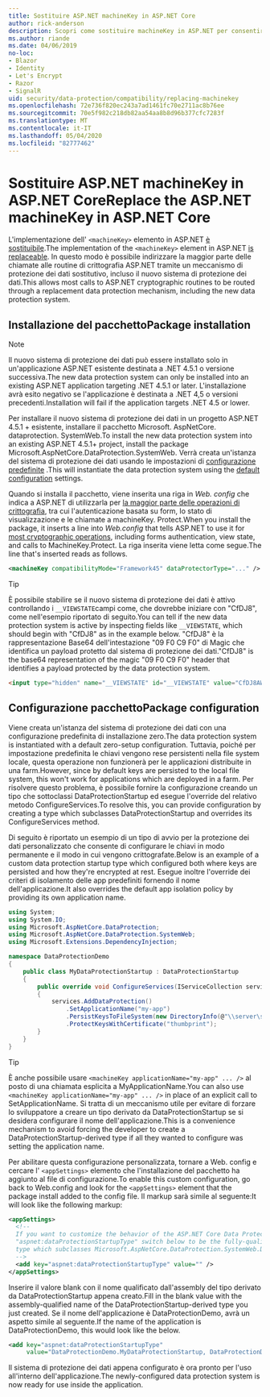 ```yaml
---
title: Sostituire ASP.NET machineKey in ASP.NET Core
author: rick-anderson
description: Scopri come sostituire machineKey in ASP.NET per consentire l'uso di un nuovo e più sicuro sistema di protezione dei dati.
ms.author: riande
ms.date: 04/06/2019
no-loc:
- Blazor
- Identity
- Let's Encrypt
- Razor
- SignalR
uid: security/data-protection/compatibility/replacing-machinekey
ms.openlocfilehash: 72e736f820ec243a7ad1461fc70e2711ac8b76ee
ms.sourcegitcommit: 70e5f982c218db82aa54aa8b8d96b377cfc7283f
ms.translationtype: MT
ms.contentlocale: it-IT
ms.lasthandoff: 05/04/2020
ms.locfileid: "82777462"
---
```

# <a name="replace-the-aspnet-machinekey-in-aspnet-core"></a><span data-ttu-id="253fc-103">Sostituire ASP.NET machineKey in ASP.NET Core</span><span class="sxs-lookup"><span data-stu-id="253fc-103">Replace the ASP.NET machineKey in ASP.NET Core</span></span>

<a name="compatibility-replacing-machinekey"></a>

<span data-ttu-id="253fc-104">L'implementazione dell' `<machineKey>` elemento in ASP.NET [è sostituibile](https://blogs.msdn.microsoft.com/webdev/2012/10/23/cryptographic-improvements-in-asp-net-4-5-pt-2/).</span><span class="sxs-lookup"><span data-stu-id="253fc-104">The implementation of the `<machineKey>` element in ASP.NET [is replaceable](https://blogs.msdn.microsoft.com/webdev/2012/10/23/cryptographic-improvements-in-asp-net-4-5-pt-2/).</span></span> <span data-ttu-id="253fc-105">In questo modo è possibile indirizzare la maggior parte delle chiamate alle routine di crittografia ASP.NET tramite un meccanismo di protezione dei dati sostitutivo, incluso il nuovo sistema di protezione dei dati.</span><span class="sxs-lookup"><span data-stu-id="253fc-105">This allows most calls to ASP.NET cryptographic routines to be routed through a replacement data protection mechanism, including the new data protection system.</span></span>

## <a name="package-installation"></a><span data-ttu-id="253fc-106">Installazione del pacchetto</span><span class="sxs-lookup"><span data-stu-id="253fc-106">Package installation</span></span>

> [!NOTE]
> <span data-ttu-id="253fc-107">Il nuovo sistema di protezione dei dati può essere installato solo in un'applicazione ASP.NET esistente destinata a .NET 4.5.1 o versione successiva.</span><span class="sxs-lookup"><span data-stu-id="253fc-107">The new data protection system can only be installed into an existing ASP.NET application targeting .NET 4.5.1 or later.</span></span> <span data-ttu-id="253fc-108">L'installazione avrà esito negativo se l'applicazione è destinata a .NET 4,5 o versioni precedenti.</span><span class="sxs-lookup"><span data-stu-id="253fc-108">Installation will fail if the application targets .NET 4.5 or lower.</span></span>

<span data-ttu-id="253fc-109">Per installare il nuovo sistema di protezione dei dati in un progetto ASP.NET 4.5.1 + esistente, installare il pacchetto Microsoft. AspNetCore. dataprotection. SystemWeb.</span><span class="sxs-lookup"><span data-stu-id="253fc-109">To install the new data protection system into an existing ASP.NET 4.5.1+ project, install the package Microsoft.AspNetCore.DataProtection.SystemWeb.</span></span> <span data-ttu-id="253fc-110">Verrà creata un'istanza del sistema di protezione dei dati usando le impostazioni di [configurazione predefinite](xref:security/data-protection/configuration/default-settings) .</span><span class="sxs-lookup"><span data-stu-id="253fc-110">This will instantiate the data protection system using the [default configuration](xref:security/data-protection/configuration/default-settings) settings.</span></span>

<span data-ttu-id="253fc-111">Quando si installa il pacchetto, viene inserita una riga in *Web. config* che indica a ASP.NET di utilizzarla per [la maggior parte delle operazioni di crittografia](https://blogs.msdn.microsoft.com/webdev/2012/10/23/cryptographic-improvements-in-asp-net-4-5-pt-2/), tra cui l'autenticazione basata su form, lo stato di visualizzazione e le chiamate a machineKey. Protect.</span><span class="sxs-lookup"><span data-stu-id="253fc-111">When you install the package, it inserts a line into *Web.config* that tells ASP.NET to use it for [most cryptographic operations](https://blogs.msdn.microsoft.com/webdev/2012/10/23/cryptographic-improvements-in-asp-net-4-5-pt-2/), including forms authentication, view state, and calls to MachineKey.Protect.</span></span> <span data-ttu-id="253fc-112">La riga inserita viene letta come segue.</span><span class="sxs-lookup"><span data-stu-id="253fc-112">The line that's inserted reads as follows.</span></span>

```xml
<machineKey compatibilityMode="Framework45" dataProtectorType="..." />
```

>[!TIP]
> <span data-ttu-id="253fc-113">È possibile stabilire se il nuovo sistema di protezione dei dati è attivo controllando i `__VIEWSTATE`campi come, che dovrebbe iniziare con "CfDJ8", come nell'esempio riportato di seguito.</span><span class="sxs-lookup"><span data-stu-id="253fc-113">You can tell if the new data protection system is active by inspecting fields like `__VIEWSTATE`, which should begin with "CfDJ8" as in the example below.</span></span> <span data-ttu-id="253fc-114">"CfDJ8" è la rappresentazione Base64 dell'intestazione "09 F0 C9 F0" di Magic che identifica un payload protetto dal sistema di protezione dei dati.</span><span class="sxs-lookup"><span data-stu-id="253fc-114">"CfDJ8" is the base64 representation of the magic "09 F0 C9 F0" header that identifies a payload protected by the data protection system.</span></span>

```html
<input type="hidden" name="__VIEWSTATE" id="__VIEWSTATE" value="CfDJ8AWPr2EQPTBGs3L2GCZOpk...">
```

## <a name="package-configuration"></a><span data-ttu-id="253fc-115">Configurazione pacchetto</span><span class="sxs-lookup"><span data-stu-id="253fc-115">Package configuration</span></span>

<span data-ttu-id="253fc-116">Viene creata un'istanza del sistema di protezione dei dati con una configurazione predefinita di installazione zero.</span><span class="sxs-lookup"><span data-stu-id="253fc-116">The data protection system is instantiated with a default zero-setup configuration.</span></span> <span data-ttu-id="253fc-117">Tuttavia, poiché per impostazione predefinita le chiavi vengono rese persistenti nella file system locale, questa operazione non funzionerà per le applicazioni distribuite in una farm.</span><span class="sxs-lookup"><span data-stu-id="253fc-117">However, since by default keys are persisted to the local file system, this won't work for applications which are deployed in a farm.</span></span> <span data-ttu-id="253fc-118">Per risolvere questo problema, è possibile fornire la configurazione creando un tipo che sottoclassi DataProtectionStartup ed esegue l'override del relativo metodo ConfigureServices.</span><span class="sxs-lookup"><span data-stu-id="253fc-118">To resolve this, you can provide configuration by creating a type which subclasses DataProtectionStartup and overrides its ConfigureServices method.</span></span>

<span data-ttu-id="253fc-119">Di seguito è riportato un esempio di un tipo di avvio per la protezione dei dati personalizzato che consente di configurare le chiavi in modo permanente e il modo in cui vengono crittografate.</span><span class="sxs-lookup"><span data-stu-id="253fc-119">Below is an example of a custom data protection startup type which configured both where keys are persisted and how they're encrypted at rest.</span></span> <span data-ttu-id="253fc-120">Esegue inoltre l'override dei criteri di isolamento delle app predefiniti fornendo il nome dell'applicazione.</span><span class="sxs-lookup"><span data-stu-id="253fc-120">It also overrides the default app isolation policy by providing its own application name.</span></span>

```csharp
using System;
using System.IO;
using Microsoft.AspNetCore.DataProtection;
using Microsoft.AspNetCore.DataProtection.SystemWeb;
using Microsoft.Extensions.DependencyInjection;

namespace DataProtectionDemo
{
    public class MyDataProtectionStartup : DataProtectionStartup
    {
        public override void ConfigureServices(IServiceCollection services)
        {
            services.AddDataProtection()
                .SetApplicationName("my-app")
                .PersistKeysToFileSystem(new DirectoryInfo(@"\\server\share\myapp-keys\"))
                .ProtectKeysWithCertificate("thumbprint");
        }
    }
}
```

>[!TIP]
> <span data-ttu-id="253fc-121">È anche possibile usare `<machineKey applicationName="my-app" ... />` al posto di una chiamata esplicita a MyApplicationName.</span><span class="sxs-lookup"><span data-stu-id="253fc-121">You can also use `<machineKey applicationName="my-app" ... />` in place of an explicit call to SetApplicationName.</span></span> <span data-ttu-id="253fc-122">Si tratta di un meccanismo utile per evitare di forzare lo sviluppatore a creare un tipo derivato da DataProtectionStartup se si desidera configurare il nome dell'applicazione.</span><span class="sxs-lookup"><span data-stu-id="253fc-122">This is a convenience mechanism to avoid forcing the developer to create a DataProtectionStartup-derived type if all they wanted to configure was setting the application name.</span></span>

<span data-ttu-id="253fc-123">Per abilitare questa configurazione personalizzata, tornare a Web. config e cercare l' `<appSettings>` elemento che l'installazione del pacchetto ha aggiunto al file di configurazione.</span><span class="sxs-lookup"><span data-stu-id="253fc-123">To enable this custom configuration, go back to Web.config and look for the `<appSettings>` element that the package install added to the config file.</span></span> <span data-ttu-id="253fc-124">Il markup sarà simile al seguente:</span><span class="sxs-lookup"><span data-stu-id="253fc-124">It will look like the following markup:</span></span>

```xml
<appSettings>
  <!--
  If you want to customize the behavior of the ASP.NET Core Data Protection stack, set the
  "aspnet:dataProtectionStartupType" switch below to be the fully-qualified name of a
  type which subclasses Microsoft.AspNetCore.DataProtection.SystemWeb.DataProtectionStartup.
  -->
  <add key="aspnet:dataProtectionStartupType" value="" />
</appSettings>
```

<span data-ttu-id="253fc-125">Inserire il valore blank con il nome qualificato dall'assembly del tipo derivato da DataProtectionStartup appena creato.</span><span class="sxs-lookup"><span data-stu-id="253fc-125">Fill in the blank value with the assembly-qualified name of the DataProtectionStartup-derived type you just created.</span></span> <span data-ttu-id="253fc-126">Se il nome dell'applicazione è DataProtectionDemo, avrà un aspetto simile al seguente.</span><span class="sxs-lookup"><span data-stu-id="253fc-126">If the name of the application is DataProtectionDemo, this would look like the below.</span></span>

```xml
<add key="aspnet:dataProtectionStartupType"
     value="DataProtectionDemo.MyDataProtectionStartup, DataProtectionDemo" />
```

<span data-ttu-id="253fc-127">Il sistema di protezione dei dati appena configurato è ora pronto per l'uso all'interno dell'applicazione.</span><span class="sxs-lookup"><span data-stu-id="253fc-127">The newly-configured data protection system is now ready for use inside the application.</span></span>
